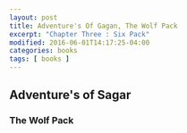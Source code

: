 ```yaml
---
layout: post
title: Adventure's Of Gagan, The Wolf Pack
excerpt: "Chapter Three : Six Pack"
modified: 2016-06-01T14:17:25-04:00
categories: books
tags: [ books ]
---
```



## Adventure's of Sagar

### The Wolf Pack
